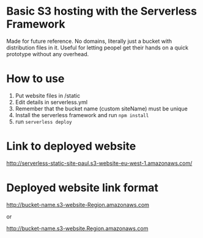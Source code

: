 # Basic S3 hosting with the Serverless Framework 

Made for future reference. No domains, literally just a bucket with distribution files in it. Useful for letting peopel get their hands on a quick prototype without any overhead. 

# How to use 
1. Put website files in /static
2. Edit details in serverless.yml
3. Remember that the bucket name (custom siteName) must be unique
4. Install the serverless framework and run `npm install`
5. run `serverless deploy`


# Link to deployed website 
http://serverless-static-site-paul.s3-website-eu-west-1.amazonaws.com/

# Deployed website link format 

http://bucket-name.s3-website-Region.amazonaws.com
  
  or 
  
http://bucket-name.s3-website.Region.amazonaws.com

